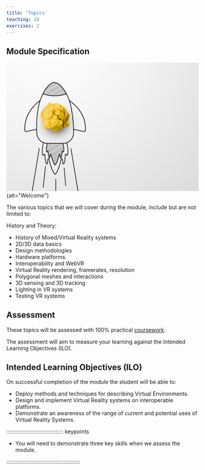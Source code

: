 ```yaml
---
title: 'Topics'
teaching: 10
exercises: 2
---
```



## Module Specification 

![&copy; Monster Ztudio - stock.adobe.com](fig/AdobeStock_478058985.jpeg){alt="Welcome"}

The various topics that we will cover during the module, include but are not limited to:

History and Theory:

- History of Mixed/Virtual Reality systems
- 2D/3D data basics
- Design methodologies 
- Hardware platforms 
- Interoperability and WebVR
- Virtual Reality rendering, framerates, resolution
- Polygonal meshes and interactions
- 3D sensing and 3D tracking
- Lighting in VR systems
- Testing VR systems

## Assessment
These topics will be assessed with 
100% practical [coursework]().

The assessment will aim to measure your learning against the
Intended Learning Objectives (ILO).

## Intended Learning Objectives (ILO)
On successful completion of the module the student will be able to:

- Deploy methods and techniques for describing Virtual Environments.
- Design and implement Virtual Reality systems on interoperable platforms.
- Demonstrate an awareness of the range of current and potential uses of Virtual Reality Systems.


::::::::::::::::::::::::::::::::::::: keypoints 

- You will need to demonstrate three key skills when we assess the module.

::::::::::::::::::::::::::::::::::::::::::::::::
